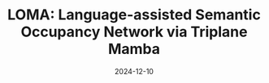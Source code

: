 ---
title: "LOMA: Language-assisted Semantic Occupancy Network via Triplane Mamba"
image: '/images/loma.png'
excerpt: '**Yubo Cui**, Zhiheng Li, Jiaqiang Wang, Zheng Fang'
collection: publications
permalink: /publication/sttracker
date: 2024-12-10
venue: 'The 39th Annual AAAI Conference on Artificial Intelligence'
paperurl: '/files/LOMA.pdf'
link: 'https://arxiv.org/abs/2412.08388'
---